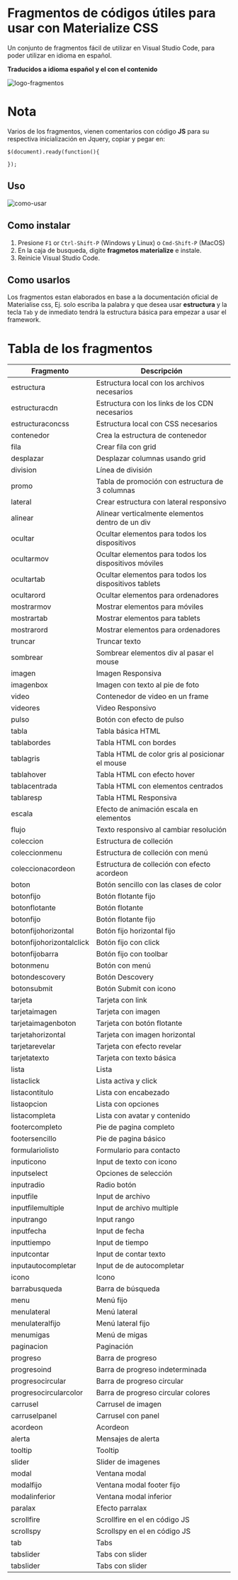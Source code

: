 # Fragmentos de códigos útiles para usar con Materialize CSS
Un conjunto de fragmentos fácil de utilizar en Visual Studio Code, para poder utilizar en idioma en español.

**Traducidos a idioma español y el con el contenido**

![logo-fragmentos](https://i.imgur.com/CPB7gnt.png)

# Nota

Varios de los fragmentos, vienen comentarios con código **JS** para su respectiva inicialización en Jquery, copiar y pegar en:

```
$(document).ready(function(){
  
});
```  
## Uso
![como-usar](https://i.imgur.com/Clz3TnU.gif)

## Como instalar

1. Presione `F1` or `Ctrl-Shift-P` (Windows y Linux) o `Cmd-Shift-P` (MacOS)
2. En la caja de busqueda, digite **fragmetos materialize** e instale.
3. Reinicie Visual Studio Code.

## Como usarlos

Los fragmentos estan elaborados en base a la documentación oficial de Materialise css, Ej. solo escriba la palabra y que desea usar **estructura** y la tecla `Tab` y de inmediato tendrá la estructura básica para empezar a usar el framework.

# Tabla de los fragmentos

| Fragmento |  Descripción |
|---------|-------------|
| estructura | Estructura local con los archivos necesarios |
| estructuracdn | Estructura con los links de los CDN necesarios |
| estructuraconcss | Estructura local con CSS necesarios |
| contenedor | Crea la estructura de contenedor |
| fila | Crear fila con grid |
| desplazar | Desplazar columnas usando grid |
| division | Línea de división |
| promo | Tabla de promoción con estructura de 3 columnas |
| lateral | Crear estructura con lateral responsivo |
| alinear | Alinear verticalmente elementos dentro de un div |
| ocultar | Ocultar elementos para todos los dispositivos |
| ocultarmov | Ocultar elementos para todos los dispositivos móviles |
| ocultartab | Ocultar elementos para todos los dispositivos tablets |
| ocultarord | Ocultar elementos para ordenadores |
| mostrarmov | Mostrar elementos para móviles |
| mostrartab | Mostrar elementos para tablets |
| mostrarord | Mostrar elementos para ordenadores |
| truncar | Truncar texto |
| sombrear | Sombrear elementos div al pasar el mouse |
| imagen | Imagen Responsiva |
| imagenbox | Imagen con texto al pie de foto |
| video | Contenedor de video en un frame |
| videores | Video Responsivo |
| pulso | Botón con efecto de pulso |
| tabla | Tabla básica HTML |
| tablabordes | Tabla HTML con bordes |
| tablagris | Tabla HTML de color gris al posicionar el mouse |
| tablahover | Tabla HTML con efecto hover |
| tablacentrada | Tabla HTML con elementos centrados |
| tablaresp | Tabla HTML Responsiva |
| escala | Efecto de animación escala en elementos |
| flujo | Texto responsivo al cambiar resolución |
| coleccion | Estructura de colleción |
| coleccionmenu | Estructura de colleción con menú |
| coleccionacordeon | Estructura de colleción con efecto acordeon |
| boton | Botón sencillo con las clases de color |
| botonfijo | Botón flotante fijo |
| botonflotante | Botón flotante |
| botonfijo | Botón flotante fijo |
| botonfijohorizontal | Botón fijo horizontal fijo |
| botonfijohorizontalclick | Botón fijo con click |
| botonfijobarra | Botón fijo con toolbar |
| botonmenu | Botón con menú |
| botondescovery | Botón Descovery |
| botonsubmit | Botón Submit con icono |
| tarjeta | Tarjeta con link |
| tarjetaimagen | Tarjeta con imagen |
| tarjetaimagenboton | Tarjeta con botón flotante |
| tarjetahorizontal | Tarjeta con imagen horizontal |
| tarjetarevelar | Tarjeta con efecto revelar |
| tarjetatexto | Tarjeta con texto básica |
| lista | Lista |
| listaclick | Lista activa y click |
| listacontitulo | Lista con encabezado |
| listaopcion | Lista con opciones |
| listacompleta | Lista con avatar y contenido |
| footercompleto | Pie de pagina completo |
| footersencillo | Pie de pagina básico |
| formulariolisto | Formulario para contacto |
| inputicono | Input de texto con icono |
| inputselect | Opciones de selección |
| inputradio | Radio botón |
| inputfile | Input de archivo |
| inputfilemultiple | Input de archivo multiple |
| inputrango | Input rango |
| inputfecha | Input de fecha |
| inputtiempo | Input de tiempo |
| inputcontar | Input de contar texto |
| inputautocompletar | Input de de autocompletar |
| icono | Icono |
| barrabusqueda | Barra de búsqueda |
| menu | Menú fijo |
| menulateral | Menú lateral |
| menulateralfijo | Menú lateral fijo |
| menumigas | Menú de migas |
| paginacion | Paginación |
| progreso | Barra de progreso |
| progresoind | Barra de progreso indeterminada |
| progresocircular | Barra de progreso circular |
| progresocircularcolor | Barra de progreso circular colores |
| carrusel | Carrusel de imagen |
| carruselpanel | Carrusel con panel |
| acordeon | Acordeon |
| alerta | Mensajes de alerta |
| tooltip | Tooltip |
| slider | Slider de imagenes |
| modal | Ventana modal |
| modalfijo | Ventana modal footer fijo |
| modalinferior | Ventana modal inferior |
| paralax | Efecto parralax |
| scrollfire | Scrollfire en el en código JS |
| scrollspy | Scrollspy en el en código JS |
| tab | Tabs |
| tabslider | Tabs con slider |
| tabslider | Tabs con slider |

